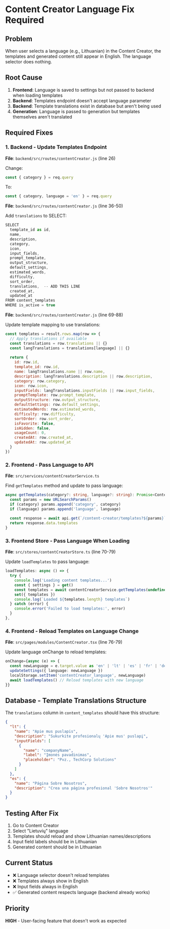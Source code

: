 # Content Creator Language Fix Required

## Problem
When user selects a language (e.g., Lithuanian) in the Content Creator, the templates and generated content still appear in English. The language selector does nothing.

## Root Cause
1. **Frontend**: Language is saved to settings but not passed to backend when loading templates
2. **Backend**: Templates endpoint doesn't accept language parameter
3. **Backend**: Template translations exist in database but aren't being used
4. **Generation**: Language is passed to generation but templates themselves aren't translated

## Required Fixes

### 1. Backend - Update Templates Endpoint
**File**: `backend/src/routes/contentCreator.js` (line 26)

Change:
```javascript
const { category } = req.query
```

To:
```javascript
const { category, language = 'en' } = req.query
```

**File**: `backend/src/routes/contentCreator.js` (line 36-50)

Add `translations` to SELECT:
```javascript
SELECT 
  template_id as id,
  name,
  description,
  category,
  icon,
  input_fields,
  prompt_template,
  output_structure,
  default_settings,
  estimated_words,
  difficulty,
  sort_order,
  translations,  -- ADD THIS LINE
  created_at,
  updated_at
FROM content_templates 
WHERE is_active = true
```

**File**: `backend/src/routes/contentCreator.js` (line 69-88)

Update template mapping to use translations:
```javascript
const templates = result.rows.map(row => {
  // Apply translations if available
  const translations = row.translations || {}
  const langTranslations = translations[language] || {}
  
  return {
    id: row.id,
    template_id: row.id,
    name: langTranslations.name || row.name,
    description: langTranslations.description || row.description,
    category: row.category,
    icon: row.icon,
    inputFields: langTranslations.inputFields || row.input_fields,
    promptTemplate: row.prompt_template,
    outputStructure: row.output_structure,
    defaultSettings: row.default_settings,
    estimatedWords: row.estimated_words,
    difficulty: row.difficulty,
    sortOrder: row.sort_order,
    isFavorite: false,
    isHidden: false,
    usageCount: 0,
    createdAt: row.created_at,
    updatedAt: row.updated_at
  }
})
```

### 2. Frontend - Pass Language to API
**File**: `src/services/contentCreatorService.ts`

Find `getTemplates` method and update to pass language:
```typescript
async getTemplates(category?: string, language?: string): Promise<ContentTemplate[]> {
  const params = new URLSearchParams()
  if (category) params.append('category', category)
  if (language) params.append('language', language)
  
  const response = await api.get(`/content-creator/templates?${params}`)
  return response.data.templates
}
```

### 3. Frontend Store - Pass Language When Loading
**File**: `src/stores/contentCreatorStore.ts` (line 70-79)

Update `loadTemplates` to pass language:
```typescript
loadTemplates: async () => {
  try {
    console.log('Loading content templates...')
    const { settings } = get()
    const templates = await contentCreatorService.getTemplates(undefined, settings.language)
    set({ templates })
    console.log(`Loaded ${templates.length} templates`)
  } catch (error) {
    console.error('Failed to load templates:', error)
  }
},
```

### 4. Frontend - Reload Templates on Language Change
**File**: `src/pages/modules/ContentCreator.tsx` (line 76-79)

Update language onChange to reload templates:
```typescript
onChange={async (e) => {
  const newLanguage = e.target.value as 'en' | 'lt' | 'es' | 'fr' | 'de'
  updateSettings({ language: newLanguage })
  localStorage.setItem('contentCreator_language', newLanguage)
  await loadTemplates() // Reload templates with new language
}}
```

## Database - Template Translations Structure

The `translations` column in `content_templates` should have this structure:
```json
{
  "lt": {
    "name": "Apie mus puslapis",
    "description": "Sukurkite profesionalų 'Apie mus' puslapį",
    "inputFields": [
      {
        "name": "companyName",
        "label": "Įmonės pavadinimas",
        "placeholder": "Pvz., TechCorp Solutions"
      }
    ]
  },
  "es": {
    "name": "Página Sobre Nosotros",
    "description": "Crea una página profesional 'Sobre Nosotros'"
  }
}
```

## Testing After Fix

1. Go to Content Creator
2. Select "Lietuvių" language
3. Templates should reload and show Lithuanian names/descriptions
4. Input field labels should be in Lithuanian
5. Generated content should be in Lithuanian

## Current Status
- ❌ Language selector doesn't reload templates
- ❌ Templates always show in English
- ❌ Input fields always in English
- ✅ Generated content respects language (backend already works)

## Priority
**HIGH** - User-facing feature that doesn't work as expected

